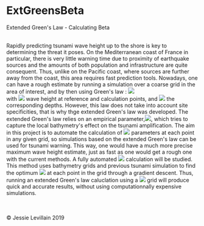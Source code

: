 # ExtGreensBeta
Extended Green's Law - Calculating Beta <br/> <br/>

Rapidly predicting tsunami wave height up to the shore is key to determining the threat it poses. On the Mediterranean coast of France in particular, there is very little warning time due to proximity of earthquake sources and the amounts of both population and infrastructure are quite consequent. Thus, unlike on the Pacific coast, where sources are further away from the coast, this area requires fast prediction tools. Nowadays, one can have a rough estimate by running a simulation over a coarse grid in the area of interest, and by then using Green's law : <img src="https://render.githubusercontent.com/render/math?math=\eta _2= \eta _1 (\frac{h_1}{h_2})^{1/4}"> <br/> 
with <img src="https://render.githubusercontent.com/render/math?math=\eta _1, \eta _2"> wave height at reference and calculation points, and <img src="https://render.githubusercontent.com/render/math?math=h _1, h _2"> the corresponding depths. However, this law does not take into account site specificities, that is why thge extended Green's law was developed. The extended Green's law relies on an empirical parameter,<img src="https://render.githubusercontent.com/render/math?math=\beta">, which tries to capture the local bathymetry's effect on the tsunami amplification. The aim in this project is to automate the calculation of <img src="https://render.githubusercontent.com/render/math?math=\beta"> parameters at each point in any given grid, so simulations based on the extended Green's law can be used for tsunami warning. This way, one would have a much more precise maximum wave height estimate, just as fast as one would get a rough one with the current methods. A fully automated <img src="https://render.githubusercontent.com/render/math?math=\beta"> calculation will be studied. This method uses bathymetry grids and previous tsunami simulation to find the optimum <img src="https://render.githubusercontent.com/render/math?math=\beta"> at each point in the grid through a gradient descent. 
Thus, running an extended Green's law caluclation using a <img src="https://render.githubusercontent.com/render/math?math=\beta"> grid will produce quick and accurate results, without using computationnally expensive simulations.

<br/>
<br/>
© Jessie Levillain 2019
